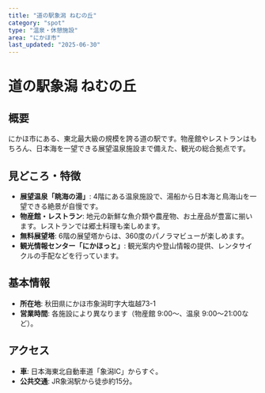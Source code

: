```yaml
---
title: "道の駅象潟 ねむの丘"
category: "spot"
type: "温泉・休憩施設"
area: "にかほ市"
last_updated: "2025-06-30"
---
```


# 道の駅象潟 ねむの丘

## 概要
にかほ市にある、東北最大級の規模を誇る道の駅です。物産館やレストランはもちろん、日本海を一望できる展望温泉施設まで備えた、観光の総合拠点です。

## 見どころ・特徴
- **展望温泉「眺海の湯」**: 4階にある温泉施設で、湯船から日本海と鳥海山を一望できる絶景が自慢です。
- **物産館・レストラン**: 地元の新鮮な魚介類や農産物、お土産品が豊富に揃います。レストランでは郷土料理も楽しめます。
- **無料展望塔**: 6階の展望塔からは、360度のパノラマビューが楽しめます。
- **観光情報センター「にかほっと」**: 観光案内や登山情報の提供、レンタサイクルの手配などを行っています。

## 基本情報
- **所在地**: 秋田県にかほ市象潟町字大塩越73-1
- **営業時間**: 各施設により異なります（物産館 9:00～、温泉 9:00～21:00など）。

## アクセス
- **車**: 日本海東北自動車道「象潟IC」からすぐ。
- **公共交通**: JR象潟駅から徒歩約15分。